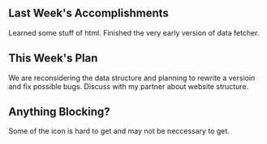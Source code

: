 ## Last Week's Accomplishments

Learned some stuff of html. 
Finished the very early version of data fetcher.

## This Week's Plan

We are reconsidering the data structure and planning to rewrite a versioin and fix possible bugs.
Discuss with my partner about website structure.

## Anything Blocking?

Some of the icon is hard to get and may not be neccessary to get.